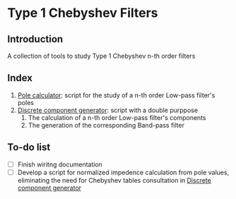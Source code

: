 # Type 1 Chebyshev Filters

## Introduction

A collection of tools to study Type 1 Chebyshev n-th order filters

## Index

1. [Pole calculator](https://github.com/Squar3wave/python_chebyshev/tree/master/1_pole_calculator): script for the study of a n-th order Low-pass filter's poles
2. [Discrete component generator](https://github.com/Squar3wave/python_chebyshev/tree/master/2_filter_generator): script with a double purppose
	1. The calculation of a n-th order Low-pass filter's components
	2. The generation of the corresponding Band-pass filter

## To-do list

- [ ] Finish wiritng documentation
- [ ] Develop a script for normalized impedence calculation from pole values, eliminating the need for Chebyshev tables consultation in [Discrete component generator](https://github.com/Squar3wave/python_chebyshev/tree/master/2_filter_generator)
